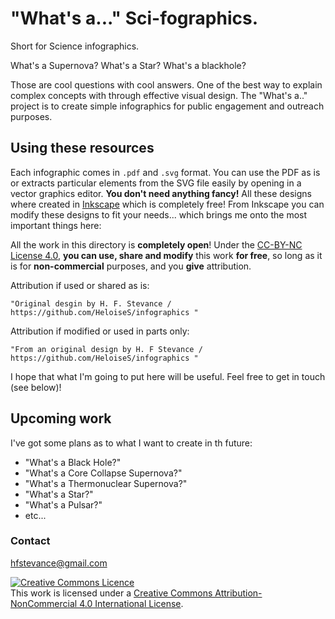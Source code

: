 
# "What's a..." Sci-fographics.

Short for Science infographics.

What's a Supernova? What's a Star? What's a blackhole?

Those are cool questions with cool answers. One of the best way to explain complex concepts with through effective visual design. The "What's a.." project is to create simple infographics for public engagement and outreach purposes. 

## Using these resources

Each infographic comes in `.pdf` and `.svg` format. You can use the PDF as is or extracts particular elements from the SVG file easily by opening in a vector graphics editor. **You don't need anything fancy!** All these designs where created in [Inkscape](https://inkscape.org/) which is completely free! From Inkscape you can modify these designs to fit your needs... which brings me onto the most important things here:  

All the work in this directory is **completely open**! Under the [CC-BY-NC License 4.0](https://creativecommons.org/licenses/by-nc/4.0/), **you can use, share and modify** this work **for free**, so long as it is for **non-commercial** purposes, and you **give** attribution. 

Attribution if used or shared as is:

`"Original desgin by H. F. Stevance / https://github.com/HeloiseS/infographics "`

Attribution if modified or used in parts only:

`"From an original design by H. F Stevance / https://github.com/HeloiseS/infographics "`

I hope that what I'm going to put here will be useful. Feel free to get in touch (see below)!

## Upcoming work

I've got some plans as to what I want to create in th future:
 - "What's a Black Hole?"
 - "What's a Core Collapse Supernova?"
 - "What's a Thermonuclear Supernova?"
 - "What's a Star?"
 - "What's a Pulsar?"
 - etc...
 
### Contact

hfstevance@gmail.com





<a rel="license" href="http://creativecommons.org/licenses/by-nc/4.0/"><img alt="Creative Commons Licence" style="border-width:0" src="https://i.creativecommons.org/l/by-nc/4.0/88x31.png" /></a><br />This work is licensed under a <a rel="license" href="http://creativecommons.org/licenses/by-nc/4.0/">Creative Commons Attribution-NonCommercial 4.0 International License</a>.
